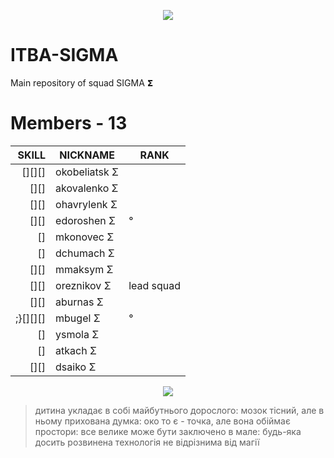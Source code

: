 
<p align="center">
    <a href="https://www.facebook.com/itbro.pro" target="_blank">
        <img src="https://github.com/ITBA-SIGMA/MAIN-SIGMA/blob/main/helpMe/.gitpic/SIGMAwallpaper.png?raw=true">
    </a>
</p>

# ITBA-SIGMA


Main repository of squad SIGMA 𝝨


# Members - 13

|SKILL|NICKNAME|RANK|
|-----:|--------|----|
|[][][]|оkobeliatsk Σ||
|[][]|akovalenko Σ||
|[][]|ohavrylenk Σ||
|[][]|edoroshen Σ|°|
|[]|mkonovec Σ||
|[]|dchumach Σ||
|[][]|mmaksym Σ||
|[][]|oreznikov Σ|lead squad|
|[][]|aburnas Σ||
|;}[][][]|mbugel Σ|°|
|[]|ysmola Σ||
|[]|atkach Σ||
|[][]|dsaiko Σ||


<p align="center">
    <a href="https://www.facebook.com/itbro.pro" target="_blank">
        <img src="https://github.com/ITBA-SIGMA/MAIN-SIGMA/blob/main/helpMe/.gitpic/sigma_sun.png?raw=true">
    </a>
</p>

>дитина укладає в собі майбутнього дорослого:
>мозок тісний, але в ньому прихована думка:
>око то є - точка, але вона обіймає простори:
>все велике може бути заключено в мале:
>будь-яка досить розвинена технологія не відрізнима від магії
